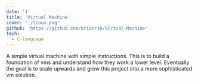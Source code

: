 ```yaml
---
date: '1'
title: 'Virtual Machine'
cover: './linux.png'
github: 'https://github.com/brianr10/Virtual-Machine'
tech:
  - C-language
---
```


A simple virtual machine with simple instructions. This is to build a foundation of vms and understand how they work a lower level. Eventually the goal is to scale upwards and grow this project into a more sophisticated vm solution.
